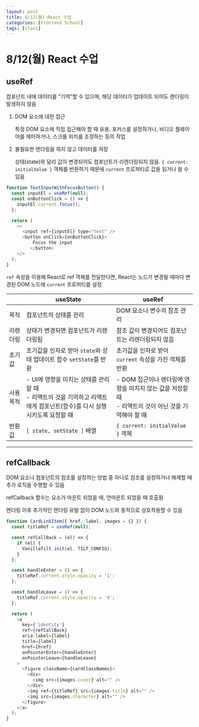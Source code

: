 ```yaml
---
layout: post
title: 8/12(월) React 수업
categories: [Frontend School]
tags: [class]
---
```


# 8/12(월) React 수업

## useRef

컴포넌트 내에 데이터를 “기억”할 수 있으며, 해당 데이터가 업데이트 되어도 렌더링이 발생하지 않음

1. DOM 요소에 대한 접근

   특정 DOM 요소에 직접 접근해야 할 때 유용. 포커스를 설정하거나, 비디오 플레이어를 제어하거나, 스크롤 위치를 조정하는 등의 작업

2. 불필요한 렌더링을 하지 않고 데이터를 저장

   상태(state)와 달리 값이 변경되어도 컴포넌트가 리렌더링되지 않음. `{ current: initialValue }` 객체를 반환하기 때문에 `current` 프로퍼티로 값을 읽거나 쓸 수 있음

```JavaScript
function TextInputWithFocusButton() {
  const inputEl = useRef(null);
  const onButtonClick = () => {
    inputEl.current.focus();
  };

  return (
    <>
      <input ref={inputEl} type="text" />
      <button onClick={onButtonClick}>
	      Focus the input
	     </button>
    </>
  );
}
```

`ref` 속성을 이용해 React로 ref 객체를 전달한다면, React는 노드가 변경될 때마다 변경된 DOM 노드에 `current` 프로퍼티를 설정

|           | useState                                                                                                                      | useRef                                                                                                   |
| --------- | ----------------------------------------------------------------------------------------------------------------------------- | -------------------------------------------------------------------------------------------------------- |
| 목적      | 컴포넌트의 상태를 관리                                                                                                        | DOM 요소나 변수의 참조 관리                                                                              |
| 리렌더링  | 상태가 변경되면 컴포넌트가 리렌더링됨                                                                                         | 참조 값이 변경되어도 컴포넌트는 리렌더링되지 않음                                                        |
| 초기값    | 초기값을 인자로 받아 `state`와 상태 업데이트 함수 `setState`를 반환                                                           | 초기값을 인자로 받아 `current` 속성을 가진 객체를 반환                                                   |
| 사용 목적 | - UI에 영향을 미치는 상태를 관리할 때 <br /> - 리액트의 것을 기억하고 리액트에게 컴포넌트(함수)를 다시 실행시키도록 요청할 때 | - DOM 접근이나 렌더링에 영향을 미치지 않는 값을 저장할 때 <br />- 리액트의 것이 아닌 것을 기억해야 할 때 |
| 반환값    | `[ state, setState ]` 배열                                                                                                    | `{ current: initialValue }` 객체                                                                         |

---

## refCallback

DOM 요소나 컴포넌트의 참조를 설정하는 방법 중 하나로 참조를 설정하거나 해제할 때 추가 로직을 수행할 수 있음

refCallback 함수는 요소가 마운트 되었을 때, 언마운트 되었을 때 호출됨

렌더링 이후 추가적인 렌더링 유발 없이 DOM 노드와 동적으로 상호작용할 수 있음

```JavaScript
function CardLinkItem({ href, label, images = {} }) {
  const titleRef = useRef(null);

  const refCallBack = (el) => {
    if (el) {
      VanillaTilt.init(el, TILT_CONFIG);
    }
  };

  const handleEnter = () => {
    titleRef.current.style.opacity = '1';
  };

  const handleLeave = () => {
    titleRef.current.style.opacity = '0';
  };

  return (
    <a
      key={'identity'}
      ref={refCallBack}
      aria-label={label}
      title={label}
      href={href}
      onPointerEnter={handleEnter}
      onPointerLeave={handleLeave}
    >
      <figure className={cardClassNames}>
        <div>
          <img src={images.cover} alt="" />
        </div>
        <img ref={titleRef} src={images.title} alt="" />
        <img src={images.character} alt="" />
      </figure>
    </a>
  );
}
```
